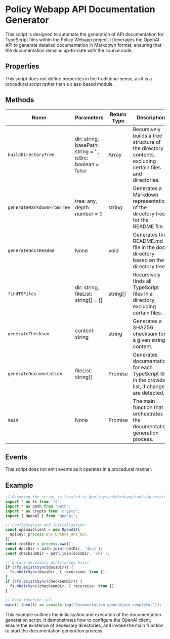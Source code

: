 # Policy Webapp API Documentation Generator

This script is designed to automate the generation of API documentation for TypeScript files within the Policy Webapp project. It leverages the OpenAI API to generate detailed documentation in Markdown format, ensuring that the documentation remains up-to-date with the source code.

## Properties

This script does not define properties in the traditional sense, as it is a procedural script rather than a class-based module.

## Methods

| Name                    | Parameters        | Return Type | Description                                                                 |
|-------------------------|-------------------|-------------|-----------------------------------------------------------------------------|
| `buildDirectoryTree`    | dir: string, basePath: string = '', isSrc: boolean = false | Array      | Recursively builds a tree structure of the directory contents, excluding certain files and directories. |
| `generateMarkdownFromTree` | tree: any, depth: number = 0 | string      | Generates a Markdown representation of the directory tree for the README file. |
| `generateDocsReadme`    | None              | void        | Generates the README.md file in the docs directory based on the directory tree. |
| `findTSFiles`           | dir: string, fileList: string[] = [] | string[]    | Recursively finds all TypeScript files in a directory, excluding certain files. |
| `generateChecksum`      | content: string   | string      | Generates a SHA256 checksum for a given string content. |
| `generateDocumentation` | fileList: string[] | Promise<void> | Generates documentation for each TypeScript file in the provided list, if changes are detected. |
| `main`                  | None              | Promise<void> | The main function that orchestrates the documentation generation process. |

## Events

This script does not emit events as it operates in a procedural manner.

## Example

```typescript
// Assuming the script is located at @policysynth/webapp/tools/generateDocumentation.js
import * as fs from 'fs';
import * as path from 'path';
import * as crypto from 'crypto';
import { OpenAI } from 'openai';

// Configuration and initialization
const openaiClient = new OpenAI({
  apiKey: process.env.OPENAI_API_KEY,
});
const rootDir = process.cwd();
const docsDir = path.join(rootDir, 'docs');
const checksumDir = path.join(docsDir, 'cks');

// Ensure necessary directories exist
if (!fs.existsSync(docsDir)) {
  fs.mkdirSync(docsDir, { recursive: true });
}
if (!fs.existsSync(checksumDir)) {
  fs.mkdirSync(checksumDir, { recursive: true });
}

// Main function call
main().then(() => console.log('Documentation generation complete.'));
```

This example outlines the initialization and execution of the documentation generation script. It demonstrates how to configure the OpenAI client, ensure the existence of necessary directories, and invoke the main function to start the documentation generation process.